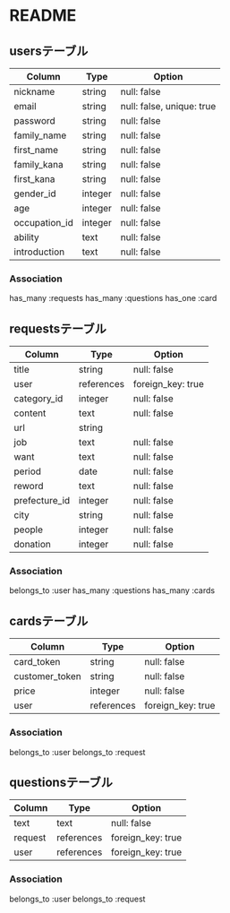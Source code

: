 # README

## usersテーブル

| Column          | Type    | Option                    |
|-----------------|---------|---------------------------|
| nickname        | string  | null: false               |
| email           | string  | null: false, unique: true |
| password        | string  | null: false               |
| family_name     | string  | null: false               |
| first_name      | string  | null: false               |
| family_kana     | string  | null: false               |
| first_kana      | string  | null: false               |
| gender_id       | integer | null: false               |
| age             | integer | null: false               |
| occupation_id   | integer | null: false               |
| ability         | text    | null: false               |
| introduction    | text    | null: false               |

### Association

has_many :requests
has_many :questions
has_one :card


## requestsテーブル

| Column          | Type       | Option            |
|-----------------|------------|-------------------|
| title           | string     | null: false       |
| user            | references | foreign_key: true |
| category_id     | integer    | null: false       |
| content         | text       | null: false       |
| url             | string     |                   |
| job             | text       | null: false       |
| want            | text       | null: false       |
| period          | date       | null: false       |
| reword          | text       | null: false       |
| prefecture_id   | integer    | null: false       |
| city            | string     | null: false       |
| people          | integer    | null: false       |
| donation        | integer    | null: false       |

### Association

belongs_to :user
has_many :questions
has_many :cards


## cardsテーブル

| Column          | Type       | Option            |
|-----------------|------------|-------------------|
| card_token      | string     | null: false       |
| customer_token  | string     | null: false       |
| price           | integer    | null: false       |
| user            | references | foreign_key: true |

### Association

belongs_to :user
belongs_to :request


## questionsテーブル

| Column          | Type       | Option            |
|-----------------|------------|-------------------|
| text            | text       | null: false       |
| request         | references | foreign_key: true |
| user            | references | foreign_key: true |

### Association

belongs_to :user
belongs_to :request